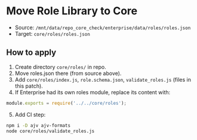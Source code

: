 # Move Role Library to Core

- Source: `/mnt/data/repo_core_check/enterprise/data/roles/roles.json`
- Target: `core/roles/roles.json`

## How to apply
1) Create directory `core/roles/` in repo.
2) Move roles.json there (from source above).
3) Add `core/roles/index.js`, `role.schema.json`, `validate_roles.js` (files in this patch).
4) If Enterprise had its own roles module, replace its content with:
```js
module.exports = require('../../core/roles');
```
5) Add CI step:
```bash
npm i -D ajv ajv-formats
node core/roles/validate_roles.js
```
